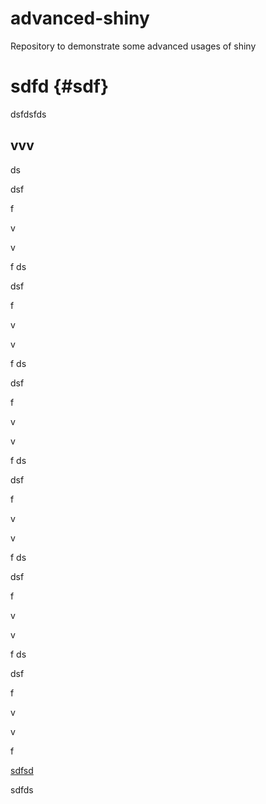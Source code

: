 # advanced-shiny
Repository to demonstrate some advanced usages of shiny

# sdfd {#sdf}

dsfdsfds


<h2 id="jaja">vvv</h2>

ds


dsf


f

v


v


f
ds


dsf


f

v


v


f
ds


dsf


f

v


v


f
ds


dsf


f

v


v


f
ds


dsf


f

v


v


f
ds


dsf


f

v


v


f

[sdfsd](#jaja)

sdfds
